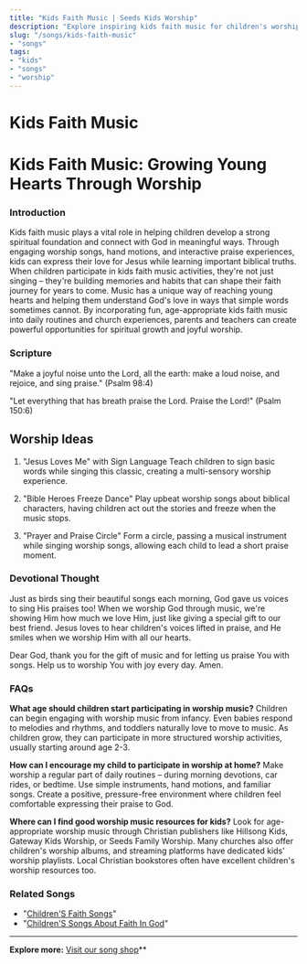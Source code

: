 ```yaml
---
title: "Kids Faith Music | Seeds Kids Worship"
description: "Explore inspiring kids faith music for children's worship and faith development. Biblical music resources for families and ministry."
slug: "/songs/kids-faith-music"
- "songs"
tags:
- "kids"
- "songs"
- "worship"
---
```


# Kids Faith Music

# Kids Faith Music: Growing Young Hearts Through Worship

### Introduction
Kids faith music plays a vital role in helping children develop a strong spiritual foundation and connect with God in meaningful ways. Through engaging worship songs, hand motions, and interactive praise experiences, kids can express their love for Jesus while learning important biblical truths. When children participate in kids faith music activities, they're not just singing – they're building memories and habits that can shape their faith journey for years to come. Music has a unique way of reaching young hearts and helping them understand God's love in ways that simple words sometimes cannot. By incorporating fun, age-appropriate kids faith music into daily routines and church experiences, parents and teachers can create powerful opportunities for spiritual growth and joyful worship.

### Scripture
"Make a joyful noise unto the Lord, all the earth: make a loud noise, and rejoice, and sing praise." (Psalm 98:4)

"Let everything that has breath praise the Lord. Praise the Lord!" (Psalm 150:6)

## Worship Ideas
1. "Jesus Loves Me" with Sign Language
Teach children to sign basic words while singing this classic, creating a multi-sensory worship experience.

2. "Bible Heroes Freeze Dance"
Play upbeat worship songs about biblical characters, having children act out the stories and freeze when the music stops.

3. "Prayer and Praise Circle"
Form a circle, passing a musical instrument while singing worship songs, allowing each child to lead a short praise moment.

### Devotional Thought
Just as birds sing their beautiful songs each morning, God gave us voices to sing His praises too! When we worship God through music, we're showing Him how much we love Him, just like giving a special gift to our best friend. Jesus loves to hear children's voices lifted in praise, and He smiles when we worship Him with all our hearts.

Dear God, thank you for the gift of music and for letting us praise You with songs. Help us to worship You with joy every day. Amen.

### FAQs

**What age should children start participating in worship music?**
Children can begin engaging with worship music from infancy. Even babies respond to melodies and rhythms, and toddlers naturally love to move to music. As children grow, they can participate in more structured worship activities, usually starting around age 2-3.

**How can I encourage my child to participate in worship at home?**
Make worship a regular part of daily routines – during morning devotions, car rides, or bedtime. Use simple instruments, hand motions, and familiar songs. Create a positive, pressure-free environment where children feel comfortable expressing their praise to God.

**Where can I find good worship music resources for kids?**
Look for age-appropriate worship music through Christian publishers like Hillsong Kids, Gateway Kids Worship, or Seeds Family Worship. Many churches also offer children's worship albums, and streaming platforms have dedicated kids' worship playlists. Local Christian bookstores often have excellent children's worship resources too.

### Related Songs

- "[Children'S Faith Songs](/songs/children-s-faith-songs/)"
- "[Children'S Songs About Faith In God](/songs/children-s-songs-about-faith-in-god/)"

---

**Explore more:** [Visit our song shop](https://seedskidsworship.com/shop)**

<!-- Schema Markup -->
<script type="application/ld+json">
{
  "@context": "https://schema.org",
  "@type": "MusicRecording",
  "name": "Kids Faith Music",
  "byArtist": {
    "@type": "MusicGroup",
    "name": "Seeds Kids Worship"
  },
  "isFamilyFriendly": true,
  "url": "https://seedskidsworship.com/songs/kids-faith-music/"
}
</script>